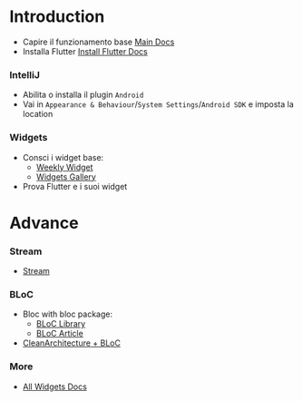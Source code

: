 # Introduction
- Capire il funzionamento base [Main Docs](https://flutter.dev/docs/development/ui/widgets-intro)
- Installa Flutter [Install Flutter Docs](https://flutter.dev/docs/get-started/install)

### IntelliJ

- Abilita o installa il plugin `Android`
- Vai in `Appearance & Behaviour`/`System Settings`/`Android SDK` e imposta la location

### Widgets
- Consci i widget base: 
  * [Weekly Widget](https://www.youtube.com/watch?v=b_sQ9bMltGU&list=PLjxrf2q8roU23XGwz3Km7sQZFTdB996iG) 
  * [Widgets Gallery](https://gallery.flutter.dev/#/)
- Prova Flutter e i suoi widget

# Advance

### Stream
- [Stream](https://medium.com/dartlang/dart-asynchronous-programming-streams-2569a993324d)

### BLoC
- Bloc with bloc package:
  * [BLoC Library](https://bloclibrary.dev/#/)
  * [BLoC Article](https://medium.com/flutter-community/flutter-bloc-pattern-for-dummies-like-me-c22d40f05a56)
- [CleanArchitecture + BLoC](https://medium.com/ideas-by-idean/a-flutter-bloc-clean-architecture-journey-to-release-the-1st-idean-flutter-app-db218021a804)

### More
- [All Widgets Docs](https://flutter.dev/docs/development/ui/widgets)
